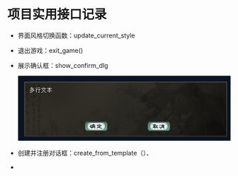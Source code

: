 # 项目实用接口记录

- 界面风格切换函数：update_current_style

- 退出游戏：exit_game()

- 展示确认框：show_confirm_dlg

  ![image-20240919150010984](./assets/image-20240919150010984.png)

  

- 创建并注册对话框：create_from_template（）、
- 



